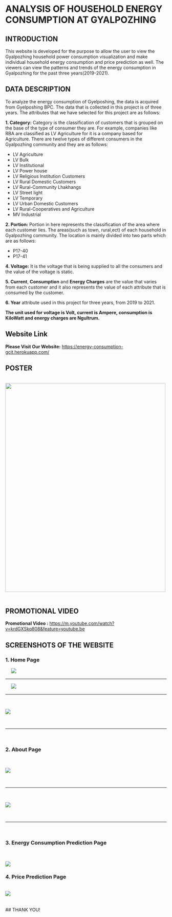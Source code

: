 # ANALYSIS OF HOUSEHOLD ENERGY CONSUMPTION AT GYALPOZHING


## INTRODUCTION

This website is developed for the purpose to allow the user to view the Gyalpozhing household power consumption visualization and make individual household energy consumption and price prediction as well. The viewers can view the patterns and trends of the energy consumption in Gyalpozhing for the past three years(2019-2021).

## DATA DESCRIPTION

To analyze the energy consumption of Gyelposhing, the data is acquired from Gyelposhing BPC. The data that is collected in this project is of three years. The attributes that we have selected for this project are as follows:

**1. Category:** Category is the classification of customers that is grouped on the base of the type of consumer they are. For example, companies like RBA are classified as LV Agriculture for it is a company based for Agriculture. There are twelve types of different consumers in the Gyalpozhing community and they are as follows:
- LV Agriculture
- LV Bulk
- LV Institutional
- LV Power house
- LV Religious Institution Customers
- LV Rural Domestic Customers
- LV Rural-Community Lhakhangs
- LV Street light
- LV Temporary
- LV Urban Domestic Customers
- LV Rural-Cooperatives and Agriculture
- MV Industrial

**2. Portion:** Portion in here represents the classification of the area where each customer lies. The areas(such as town, rural,ect) of each household in Gyalpozhing community. The location is mainly divided into two parts which are as follows:
- P17-40
- P17-41

**4. Voltage:** It is the voltage that is being supplied to all the consumers and the value of the voltage is static. 

**5. Current**, **Consumption** and **Energy Charges** are the value that varies from each customer and it also represents the value of each attribute that is consumed by the customer. 

**6. Year** attribute used in this project for three years, from 2019 to 2021. 

**The unit used for voltage is Volt, current is Ampere, consumption is KiloWatt and energy charges are Ngultrum.** 

## Website Link

**Please Visit Our Website:** <https://energy-consumption-gcit.herokuapp.com/>
## POSTER

&emsp;
<img src='Images/poster.png' height='650' width='500'>
&emsp;

## PROMOTIONAL VIDEO

**Promotional Video :** <https://m.youtube.com/watch?v=krdGXSkq808&feature=youtube.be>


## SCREENSHOTS OF THE WEBSITE

### 1. Home Page
&emsp;
<img src='Images/1.png'>
&emsp;
***
&emsp;
<img src='Images/2.png'>
&emsp;
***
&emsp;


<img src='Images/3.png'>

&emsp;
***
&emsp;

### 2. About Page

&emsp;

<img src='Images/about1.png'>

&emsp;
***
&emsp;

<img src='Images/team.png'>

&emsp;
***
&emsp;

### 3. Energy Consumption Prediction Page

&emsp;

<img src='Images/con_pred1.png'>

<br>

### 4. Price Prediction Page

<br>

<img src='Images/price_pred.png'>

<br>
<br>
<br>
## THANK YOU!
